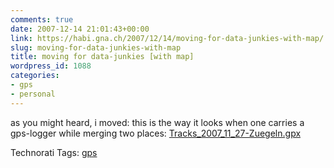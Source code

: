 ```yaml
---
comments: true
date: 2007-12-14 21:01:43+00:00
link: https://habi.gna.ch/2007/12/14/moving-for-data-junkies-with-map/
slug: moving-for-data-junkies-with-map
title: moving for data-junkies [with map]
wordpress_id: 1088
categories:
- gps
- personal
---
```


as you might heard, i moved: this is the way it looks when one carries a gps-logger while merging two places:
[Tracks_2007_11_27-Zuegeln.gpx](https://habi.gna.ch/wp-content/uploads/2007/12/Tracks_2007_11_27-Zuegeln.gpx)


Technorati Tags: [gps](http://www.technorati.com/tag/gps)
